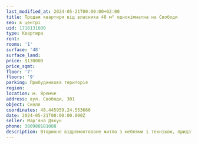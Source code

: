 ```yaml
---
last_modified_at: 2024-05-21T00:00:00+02:00
title: Продаж квартири від власника 48 м² однокімнатна на Свободи
seo: в центрі
uid: 1716131600
type: Квартира
rent:
rooms: '1'
surface: '48'
surface_land:
price: $130000
price_sqmt:
floor: '7'
floors: '9'
parking: Прибудинкова територія
region:
location: м. Яремче
address: вул. Свободи, 301
object: Скеля
coordinates: 48.445959,24.553666
date: 2024-05-21T00:00:00.000Z
seller: Мар'яна Дякун
phone: 380980181088
description: Вторинне відремонтоване житло з меблями і технікою, придатне і готове для проживання
---
```

